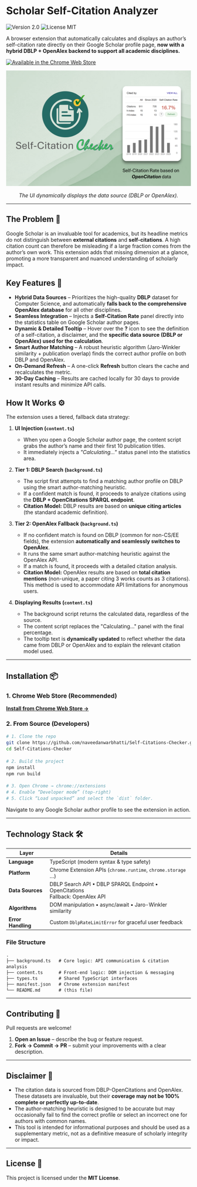 
# Scholar Self-Citation Analyzer

![Version 2.0](https://img.shields.io/badge/version-1.7-blue.svg)
![License MIT](https://img.shields.io/badge/license-MIT-green.svg)

A browser extension that automatically calculates and displays an author’s self-citation rate directly on their Google Scholar profile page, **now with a hybrid DBLP + OpenAlex backend to support all academic disciplines.**

<p align="left">
  <a href="https://chromewebstore.google.com/detail/cdikdlblibjpejgihfghambmclimmgaa?utm_source=item-share-cb">
    <img src="https://developer.chrome.com/static/docs/webstore/branding/image/UV4C4ybeBTsZt43U4xis.png" alt="Available in the Chrome Web Store">
  </a>
</p>

<p align="center">
  <img src="https://github.com/naveedanwarbhatti/Self-Citations-Checker/blob/main/images/Screenshot.png" alt="Scholar Self-Citation Analyzer in action">
</p>
<p align="center"><em>The UI dynamically displays the data source (DBLP or OpenAlex).</em></p>

---

## The Problem 🤔

Google Scholar is an invaluable tool for academics, but its headline metrics do not distinguish between **external citations** and **self-citations**. A high citation count can therefore be misleading if a large fraction comes from the author’s own work.
This extension adds that missing dimension at a glance, promoting a more transparent and nuanced understanding of scholarly impact.

## Key Features 🚀

- **Hybrid Data Sources** – Prioritizes the high-quality **DBLP** dataset for Computer Science, and automatically **falls back to the comprehensive OpenAlex database** for all other disciplines.
- **Seamless Integration** – Injects a **Self-Citation Rate** panel directly into the statistics table on Google Scholar author pages.
- **Dynamic & Detailed Tooltip** – Hover over the **?** icon to see the definition of a self-citation, a disclaimer, and the **specific data source (DBLP or OpenAlex) used for the calculation**.
- **Smart Author Matching** – A robust heuristic algorithm (Jaro-Winkler similarity + publication overlap) finds the correct author profile on both DBLP and OpenAlex.
- **On-Demand Refresh** – A one-click **Refresh** button clears the cache and recalculates the metric.
- **30-Day Caching** – Results are cached locally for 30 days to provide instant results and minimize API calls.

## How It Works ⚙️

The extension uses a tiered, fallback data strategy:

1.  **UI Injection (`content.ts`)**
    - When you open a Google Scholar author page, the content script grabs the author’s name and their first 10 publication titles.
    - It immediately injects a *"Calculating..."* status panel into the statistics area.

2.  **Tier 1: DBLP Search (`background.ts`)**
    - The script first attempts to find a matching author profile on DBLP using the smart author-matching heuristic.
    - If a confident match is found, it proceeds to analyze citations using the **DBLP + OpenCitations SPARQL endpoint**.
    - **Citation Model:** DBLP results are based on **unique citing articles** (the standard academic definition).

3.  **Tier 2: OpenAlex Fallback (`background.ts`)**
    - If no confident match is found on DBLP (common for non-CS/EE fields), the extension **automatically and seamlessly switches to OpenAlex**.
    - It runs the same smart author-matching heuristic against the OpenAlex API.
    - If a match is found, it proceeds with a detailed citation analysis.
    - **Citation Model:** OpenAlex results are based on **total citation mentions** (non-unique, a paper citing 3 works counts as 3 citations). This method is used to accommodate API limitations for anonymous users.

4.  **Displaying Results (`content.ts`)**
    - The background script returns the calculated data, regardless of the source.
    - The content script replaces the "Calculating..." panel with the final percentage.
    - The tooltip text is **dynamically updated** to reflect whether the data came from DBLP or OpenAlex and to explain the relevant citation model used.

---

## Installation 📦

### 1. Chrome Web Store (Recommended)

[**Install from Chrome Web Store →**](https://chromewebstore.google.com/detail/cdikdlblibjpejgihfghambmclimmgaa?utm_source=item-share-cb)

### 2. From Source (Developers)

```bash
# 1. Clone the repo
git clone https://github.com/naveedanwarbhatti/Self-Citations-Checker.git
cd Self-Citations-Checker

# 2. Build the project
npm install
npm run build

# 3. Open Chrome → chrome://extensions
# 4. Enable “Developer mode” (top-right)
# 5. Click “Load unpacked” and select the `dist` folder.
````

Navigate to any Google Scholar author profile to see the extension in action.

---

## Technology Stack 🛠️

| Layer              | Details                                                      |
| ------------------ | ------------------------------------------------------------ |
| **Language**       | TypeScript (modern syntax & type safety)                     |
| **Platform**       | Chrome Extension APIs (`chrome.runtime`, `chrome.storage` …) |
| **Data Sources**   | DBLP Search API • DBLP SPARQL Endpoint • OpenCitations <br>Fallback: OpenAlex API      |
| **Algorithms**     | DOM manipulation • async/await • Jaro-Winkler similarity     |
| **Error Handling** | Custom `DblpRateLimitError` for graceful user feedback       |

### File Structure

```text
.
├── background.ts   # Core logic: API communication & citation analysis
├── content.ts      # Front-end logic: DOM injection & messaging
├── types.ts        # Shared TypeScript interfaces
├── manifest.json   # Chrome extension manifest
└── README.md       # (this file)
```

---

## Contributing 🤝

Pull requests are welcome!

1. **Open an Issue** – describe the bug or feature request.
2. **Fork → Commit → PR** – submit your improvements with a clear description.

---

## Disclaimer 📝

* The citation data is sourced from DBLP-OpenCitations and OpenAlex. These datasets are invaluable, but their **coverage may not be 100% complete or perfectly up-to-date**.
* The author-matching heuristic is designed to be accurate but may occasionally fail to find the correct profile or select an incorrect one for authors with common names.
* This tool is intended for informational purposes and should be used as a supplementary metric, not as a definitive measure of scholarly integrity or impact.

---

## License 📄

This project is licensed under the **MIT License**.




